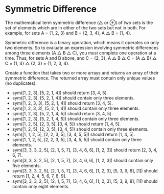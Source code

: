 # Symmetric Difference

The mathematical term symmetric difference (△ or ⊕) of two sets is the set of elements which are in either of the two sets but not in both. For example, for sets A = {1, 2, 3} and B = {2, 3, 4}, A △ B = {1, 4}.

Symmetric difference is a binary operation, which means it operates on only two elements. So to evaluate an expression involving symmetric differences among three elements (A △ B △ C), you must complete one operation at a time. Thus, for sets A and B above, and C = {2, 3}, A △ B △ C = (A △ B) △ C = {1, 4} △ {2, 3} = {1, 2, 3, 4}.

Create a function that takes two or more arrays and returns an array of their symmetric difference. The returned array must contain only unique values (no duplicates).

- sym([1, 2, 3], [5, 2, 1, 4]) should return [3, 4, 5].
- sym([1, 2, 3], [5, 2, 1, 4]) should contain only three elements.
- sym([1, 2, 3, 3], [5, 2, 1, 4]) should return [3, 4, 5].
- sym([1, 2, 3, 3], [5, 2, 1, 4]) should contain only three elements.
- sym([1, 2, 3], [5, 2, 1, 4, 5]) should return [3, 4, 5].
- sym([1, 2, 3], [5, 2, 1, 4, 5]) should contain only three elements.
- sym([1, 2, 5], [2, 3, 5], [3, 4, 5]) should return [1, 4, 5].
- sym([1, 2, 5], [2, 3, 5], [3, 4, 5]) should contain only three elements.
- sym([1, 1, 2, 5], [2, 2, 3, 5], [3, 4, 5, 5]) should return [1, 4, 5].
- sym([1, 1, 2, 5], [2, 2, 3, 5], [3, 4, 5, 5]) should contain only three elements.
- sym([3, 3, 3, 2, 5], [2, 1, 5, 7], [3, 4, 6, 6], [1, 2, 3]) should return [2, 3, 4, 6, 7].
- sym([3, 3, 3, 2, 5], [2, 1, 5, 7], [3, 4, 6, 6], [1, 2, 3]) should contain only five elements.
- sym([3, 3, 3, 2, 5], [2, 1, 5, 7], [3, 4, 6, 6], [1, 2, 3], [5, 3, 9, 8], [1]) should return [1, 2, 4, 5, 6, 7, 8, 9].
- sym([3, 3, 3, 2, 5], [2, 1, 5, 7], [3, 4, 6, 6], [1, 2, 3], [5, 3, 9, 8], [1]) should contain only eight elements.
